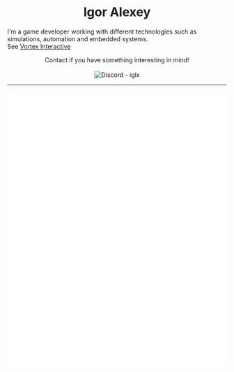 <h1 align="center">Igor Alexey</h1>

I'm a game developer working with different technologies
such as simulations, automation and embedded systems.<br>
See [Vortex Interactive](https://github.com/vortexdevsoftware)

<p align="center"> Contact if you have something interesting in mind!<br><br><span><img src="https://assets-global.website-files.com/6257adef93867e50d84d30e2/636e0a69f118df70ad7828d4_icon_clyde_blurple_RGB.svg" height="16" alt="Discord"> - iglx</span></p>
<hr>
<p align="center"><img src="github-metrics.svg"></p>
